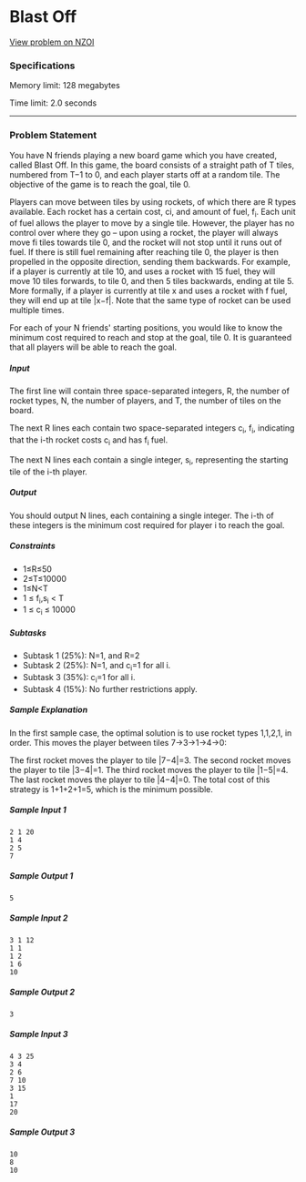 # Blast Off
[View problem on NZOI](https://train.nzoi.org.nz/problems/1133)

### Specifications
Memory limit: 128 megabytes

Time limit: 2.0 seconds

---
### Problem Statement
You have N friends playing a new board game which you have created, called Blast Off. In this game, the board consists of a straight path of T tiles, numbered from T−1 to 0, and each player starts off at a random tile. The objective of the game is to reach the goal, tile 0.

Players can move between tiles by using rockets, of which there are R types available. Each rocket has a certain cost, ci, and amount of fuel, f<sub>i</sub>. Each unit of fuel allows the player to move by a single tile. However, the player has no control over where they go – upon using a rocket, the player will always move fi tiles towards tile 0, and the rocket will not stop until it runs out of fuel. If there is still fuel remaining after reaching tile 0, the player is then propelled in the opposite direction, sending them backwards. For example, if a player is currently at tile 10, and uses a rocket with 15 fuel, they will move 10 tiles forwards, to tile 0, and then 5 tiles backwards, ending at tile 5. More formally, if a player is currently at tile x and uses a rocket with f fuel, they will end up at tile |x−f|. Note that the same type of rocket can be used multiple times.

For each of your N friends' starting positions, you would like to know the minimum cost required to reach and stop at the goal, tile 0. It is guaranteed that all players will be able to reach the goal.
##### Input
The first line will contain three space-separated integers, R, the number of rocket types, N, the number of players, and T, the number of tiles on the board.

The next R lines each contain two space-separated integers c<sub>i</sub>, f<sub>i</sub>, indicating that the i-th rocket costs c<sub>i</sub> and has f<sub>i</sub> fuel.

The next N lines each contain a single integer, s<sub>i</sub>, representing the starting tile of the i-th player.
##### Output
You should output N lines, each containing a single integer. The i-th of these integers is the minimum cost required for player i to reach the goal.
##### Constraints
- 1≤R≤50
- 2≤T≤10000
- 1≤N<T
- 1 ≤ f<sub>i</sub>,s<sub>i</sub> < T
- 1 ≤ c<sub>i</sub> ≤ 10000
##### Subtasks
- Subtask 1 (25%): N=1, and R=2
- Subtask 2 (25%): N=1, and c<sub>i</sub>=1 for all i.
- Subtask 3 (35%): c<sub>i</sub>=1 for all i.
- Subtask 4 (15%): No further restrictions apply.

##### Sample Explanation
In the first sample case, the optimal solution is to use rocket types 1,1,2,1, in order. This moves the player between tiles 7→3→1→4→0:

The first rocket moves the player to tile |7−4|=3.
The second rocket moves the player to tile |3−4|=1.
The third rocket moves the player to tile |1−5|=4.
The last rocket moves the player to tile |4−4|=0.
The total cost of this strategy is 1+1+2+1=5, which is the minimum possible.
##### Sample Input 1
```
2 1 20
1 4
2 5
7
```

##### Sample Output 1
```
5
```

##### Sample Input 2
```
3 1 12
1 1
1 2
1 6
10
```

##### Sample Output 2
```
3
```

##### Sample Input 3
```
4 3 25
3 4
2 6
7 10
3 15
1
17
20
```

##### Sample Output 3
```
10
8
10
```